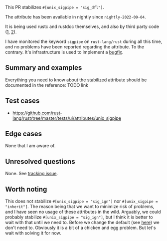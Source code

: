 This PR stabilizes `#[unix_sigpipe = "sig_dfl"]`.

The attribute has been available in nightly since `nightly-2022-09-04`.

It is being used rustc and rustdoc themselves, and also by third party code ([1](https://github.com/moonrepo/espresso/blob/e3f429b01bfd9a0a8956f11b1bc9120084c42d3c/crates/cli/src/main.rs#L18), [2](https://github.com/trinitronx/intro-to-rust-kvstore/blob/2c26260a837c33f193cf26cecf49279675c3a6a3/src/main.rs#L8)).

I have monitored the keyword `sigpipe` on `rust-lang/rust` during all this time, and no problems have been reported regarding the attribute. To the contrary. It's infrastructure is used to implement a [bugfix](https://github.com/rust-lang/rust/pull/101077/files).

## Summary and examples

Everything you need to know about the stabilized attribute should be documented in the reference: TODO link

## Test cases

* https://github.com/rust-lang/rust/tree/master/tests/ui/attributes/unix_sigpipe

## Edge cases

None that I am aware of.

## Unresolved questions

None. See [tracking issue](https://github.com/rust-lang/rust/issues/97889).

## Worth noting

This does not stabilize `#[unix_sigpipe = "sig_ign"]` nor `#[unix_sigpipe = "inherit"]`. The reason being that we want to minimize risk of problems, and I have seen no usage of these attributes in the wild. Arguably, we could probably stabilize `#[unix_sigpipe = "sig_ign"]`, but I think it is better to wait with that until we need to. Before we change the default (see [here](https://github.com/rust-lang/rust/issues/62569)) we don't need to. Obviously it is a bit of a chicken and egg problem. But let's wait with solving it for now.
